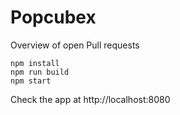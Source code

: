 # Popcubex

Overview of open Pull requests

```
npm install
npm run build
npm start
```

Check the app at http://localhost:8080
